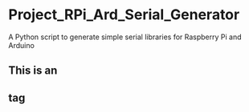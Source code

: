 # Project_RPi_Ard_Serial_Generator
A Python script to generate simple serial libraries for Raspberry Pi and Arduino
## This is an <h2> tag
